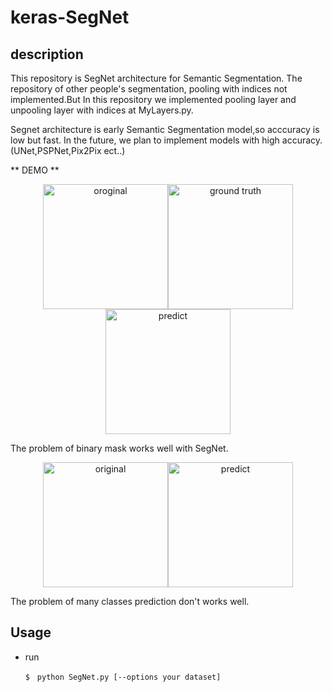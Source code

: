 # keras-SegNet

## description
This repository is SegNet architecture for Semantic Segmentation.
The repository of other people's segmentation, pooling with indices not implemented.But In this repository we implemented  pooling layer and unpooling layer with indices at MyLayers.py.

Segnet architecture is early Semantic Segmentation model,so acccuracy is low but fast.
In the future, we plan to implement models with high accuracy.(UNet,PSPNet,Pix2Pix ect..)

 
** DEMO **

<div align="center">
<img src=https://user-images.githubusercontent.com/27678705/32144033-0e57b3f4-bcf6-11e7-89fe-737e98db5f6d.png title="oroginal" width="200px"><img src=https://user-images.githubusercontent.com/27678705/32144037-1c5cae32-bcf6-11e7-9834-f1b1b13b535c.png title="ground truth" width="200px"><img src=https://user-images.githubusercontent.com/27678705/32144070-a5cbecb4-bcf6-11e7-8de9-af3c9b68fa7f.png title="predict" width="200px">
</div>

 
The problem of binary mask works well with SegNet. 
 

<div align="center">
<img src=https://user-images.githubusercontent.com/27678705/32144096-ee6d5fac-bcf6-11e7-8bb4-8c67e4eae04e.png title="original" width="200px"><img src=https://user-images.githubusercontent.com/27678705/32144097-f0e01b12-bcf6-11e7-90f5-481868aea0cd.png title="predict" width="200px">
</div>
 
The problem of  many classes prediction don't works well. 
 

## Usage

- run

    `$　python SegNet.py [--options your dataset]`

## 
